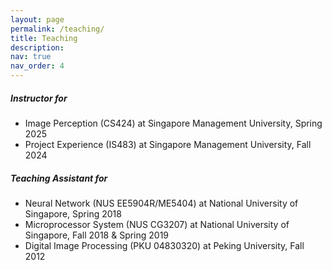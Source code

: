 ```yaml
---
layout: page
permalink: /teaching/
title: Teaching
description: 
nav: true
nav_order: 4
---
```


#####  **Instructor for**
  * Image Perception (CS424) at Singapore Management University, Spring 2025
  * Project Experience (IS483) at Singapore Management University, Fall 2024

#####  **Teaching Assistant for**
  * Neural Network (NUS EE5904R/ME5404) at National University of Singapore, Spring 2018
  * Microprocessor System (NUS CG3207) at National University of Singapore, Fall 2018 & Spring 2019
  * Digital Image Processing (PKU 04830320) at Peking University, Fall 2012





